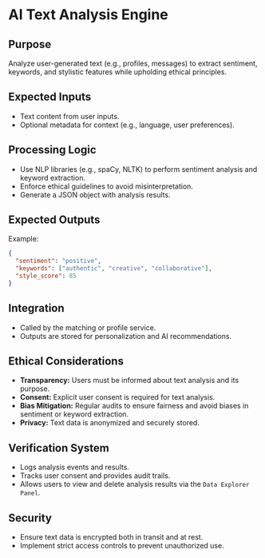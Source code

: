 # AI Text Analysis Engine

## Purpose
Analyze user-generated text (e.g., profiles, messages) to extract sentiment, keywords, and stylistic features while upholding ethical principles.

## Expected Inputs
- Text content from user inputs.
- Optional metadata for context (e.g., language, user preferences).

## Processing Logic
- Use NLP libraries (e.g., spaCy, NLTK) to perform sentiment analysis and keyword extraction.
- Enforce ethical guidelines to avoid misinterpretation.
- Generate a JSON object with analysis results.

## Expected Outputs
Example:
```json
{
  "sentiment": "positive",
  "keywords": ["authentic", "creative", "collaborative"],
  "style_score": 85
}
```

## Integration
- Called by the matching or profile service.
- Outputs are stored for personalization and AI recommendations.

## Ethical Considerations
- **Transparency:** Users must be informed about text analysis and its purpose.
- **Consent:** Explicit user consent is required for text analysis.
- **Bias Mitigation:** Regular audits to ensure fairness and avoid biases in sentiment or keyword extraction.
- **Privacy:** Text data is anonymized and securely stored.

## Verification System
- Logs analysis events and results.
- Tracks user consent and provides audit trails.
- Allows users to view and delete analysis results via the `Data Explorer Panel`.

## Security
- Ensure text data is encrypted both in transit and at rest.
- Implement strict access controls to prevent unauthorized use.
